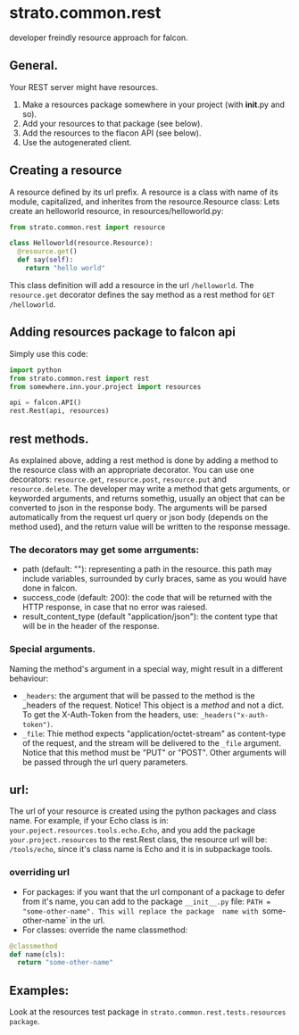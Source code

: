 # strato.common.rest
developer freindly resource approach for falcon.

## General.

Your REST server might have resources.
1. Make a resources package somewhere in your project (with __init__.py and so).
2. Add your resources to that package (see below).
3. Add the resources to the flacon API (see below).
4. Use the autogenerated client.

## Creating a resource
A resource defined by its url prefix.
A resource is a class with name of its module, capitalized, and inherites from the resource.Resource class:
Lets create an helloworld resource, in resources/helloworld.py:
```python
from strato.common.rest import resource

class Helloworld(resource.Resource):
  @resource.get()
  def say(self):
    return "hello world"
```

This class definition will add a resource in the url `/helloworld`. The `resource.get` decorator
defines the say method as a rest method for `GET /helloworld`.

## Adding resources package to falcon api
Simply use this code:
```python
import python
from strato.common.rest import rest
from somewhere.inn.your.project import resources

api = falcon.API()
rest.Rest(api, resources)
```

## rest methods.
As explained above, adding a rest method is done by adding a method to the resource class with an 
appropriate decorator.
You can use one decorators: `resource.get`, `resource.post`, `resource.put` and `resource.delete`.
The developer may write a method that gets arguments, or keyworded arguments, and returns
somethig, usually an object that can be converted to json in the response body. The arguments
will be parsed automatically from the request url query or json body (depends on the method used), and the return
value will be written to the response message.

### The decorators may get some arrguments:
- path (default: ""): representing a path in the resource. this path may include variables, 
surrounded by curly braces, same as you would have done in falcon.
- success_code (default: 200): the code that will be returned with the HTTP response, 
in case that no error was raiesed.
- result_content_type (default "application/json"): the content type that will be in the header of the response.

### Special arguments.
Naming the method's argument in a special way, might result in a different behaviour:
- `_headers`: the argument that will be passed to the method is the _headers of the request. 
Notice! This object is a *method* and not a dict. To get the X-Auth-Token from the headers, use:
`_headers("x-auth-token")`.
- `_file`: Thie method expects "application/octet-stream" as content-type of the request, and the stream 
will be delivered to the `_file` argument. Notice that this method must be "PUT" or "POST". 
Other arguments will be passed through the url query parameters.

## url:
The url of your resource is created using the python packages and class name. 
For example, if your Echo class is in: `your.poject.resources.tools.echo.Echo`, 
and you add the package `your.project.resources` to the rest.Rest class, the resource url will be: 
`/tools/echo`, since it's class name is Echo and it is in subpackage tools.

### overriding url
- For packages: if you want that the url componant of a package to defer from it's name, 
you can add to the package `__init__.py` file: `PATH = "some-other-name". This will replace the package 
name with `some-other-name` in the url.
- For classes: override the name classmethod:
```python
@classmethod
def name(cls):
  return "some-other-name"
```

## Examples:
Look at the resources test package in `strato.common.rest.tests.resources package`.
